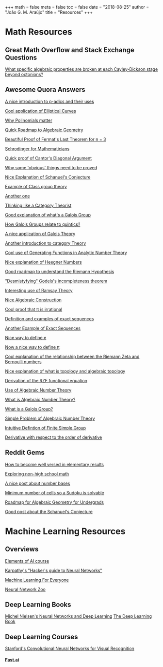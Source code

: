 +++
math = false 
meta = false 
toc = false
date = "2018-08-25"
author = "João G. M. Araújo"
title = "Resources"
+++

# Math Resources

## Great Math Overflow and Stack Exchange Questions

[What specific algebraic properties are broken at each Cayley-Dickson stage beyond octonions?](https://math.stackexchange.com/questions/641809/what-specific-algebraic-properties-are-broken-at-each-cayley-dickson-stage-beyon)

## Awesome Quora Answers

[A nice introduction to p-adics and their uses](http://qr.ae/TUIemT)

[Cool application of Elliptical Curves](http://qr.ae/TUIexA)

[Why Polinomials matter](http://qr.ae/TUIex9)

[Quick Roadmap to Algebraic Geometry](http://qr.ae/TUIemI)

[Beautiful Proof of Fermat's Last Theorem for n = 3](http://qr.ae/TUIeDZ/)

[Schrodinger for Mathematicians](http://qr.ae/TUIeDV)

[Quick proof of Cantor's Diagonal Argument](http://qr.ae/TUIeDB)

[Why some 'obvious' things need to be proved](http://qr.ae/TUIeDd)

[Nice Explanation of Schanuel's Conjecture](http://qr.ae/TUIeDf)

[Example of Class group theory](http://qr.ae/TUIemh)

[Another one](http://qr.ae/TUIemy)

[Thinking like a Category Theorist](https://the-educational-blog.quora.com/Thinking-Categorically)

[Good explanation of what's a Galois Group](http://qr.ae/TUIemC)

[How Galois Groups relate to quintics?](http://qr.ae/TUIemH)

[A nice application of Galois Theory](http://qr.ae/TUIem4)

[Another introduction to category Theory](http://qr.ae/TUIzlI)

[Cool use of Generating Functions in Analytic Number Theory](http://qr.ae/TUIzlK)

[Nice explanation of Heegner Numbers](http://qr.ae/TUIzlA)

[Good roadmap to understand the Riemann Hypothesis](http://qr.ae/TUIzl3)

["Desmistyfying" Godels's incompleteness theorem](http://qr.ae/TUIzqt)

[Interesting use of Ramsay Theory](http://qr.ae/TUIzqM)

[Nice Algebraic Construction](http://qr.ae/TUIzzD)

[Cool proof that &pi; is irrational](http://qr.ae/TUIzz3)

[Definition and examples of exact sequences](http://qr.ae/TUIz6v)

[Another Example of Exact Sequences](http://qr.ae/TUIzBT)

[Nice way to define e](http://qr.ae/TUIzBY)

[Now a nice way to define &pi;](http://qr.ae/TUIzBV)

[Cool explanation of the relationship between the Riemann Zeta and Bernoulli numbers](http://qr.ae/TUIzBg)

[Nice explanation of what is topology and algebraic topology](http://qr.ae/TUIzBZ)

[Derivation of the RZF functional equation](http://qr.ae/TUIzB6)

[Use of Algebraic Number Theory](http://qr.ae/TUIzB0)

[What is Algebraic Number Theory?](http://qr.ae/TUIzE7)

[What is a Galois Group?](http://qr.ae/TUIemC)

[Simple Problem of Algebraic Number Theory](http://qr.ae/TUIzdN)

[Intuitive Defintion of Finite Simple Group](http://qr.ae/TUIzdJ)

[Derivative with respect to the order of derivative](http://qr.ae/TUIzdW)

## Reddit Gems

[How to become well versed in elementary results](https://www.reddit.com/r/math/comments/61dk4n/how_do_i_become_well_versed_in_the_elementary/dfdsegx)

[Exploring non-high school math](https://www.reddit.com/r/math/comments/5w6zop/resources_to_explore_nonhigh_school_math/de7z921)

[A nice post about number bases](https://www.reddit.com/r/askscience/comments/4e5z3i/can_you_represent_pi_in_a_finite_number_of_digits/d1xbckw/?utm_content=permalink&utm_medium=user&utm_source=reddit&utm_name=u_TheAlgorithmist99)

[Minimum number of cells so a Sudoku is solvable](https://www.reddit.com/r/askscience/comments/4r0ick/in_a_sudoku_puzzle_what_is_the_minimum_number_of/d4xhm7j/)

[Roadmap for Algebraic Geometry for Undergrads](https://www.reddit.com/r/math/comments/3s9q8o/a_road_map_for_learning_algebraic_geometry_as_an/)

[Good post about the Schanuel's Conjecture](https://www.reddit.com/r/math/comments/95ypna/effortpost_schanuels_conjecture/)

# Machine Learning Resources

## Overviews
[Elements of AI course](https://www.elementsofai.com/)

[Karpathy's "Hacker's guide to Neural Networks"](https://karpathy.github.io/neuralnets/)

[Machine Learning For Everyone](https://vas3k.com/blog/machine_learning/)

[Neural Network Zoo](http://www.asimovinstitute.org/neural-network-zoo/)


## Deep Learning Books
[Michel Nielsen's Neural Networks and Deep Learning](http://neuralnetworksanddeeplearning.com/)
[The Deep Learning Book](http://www.deeplearningbook.org/)


## Deep Learning Courses
[Stanford's Convolutional Neural Networks for Visual Recognition](http://cs231n.stanford.edu/)


#### [Fast.ai](https://course.fast.ai/)
